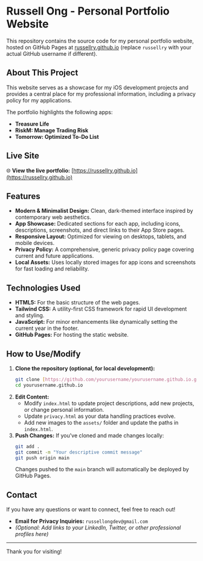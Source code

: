 # Russell Ong - Personal Portfolio Website

This repository contains the source code for my personal portfolio website, hosted on GitHub Pages at [russellry.github.io](https://russellry.github.io/) (replace `russellry` with your actual GitHub username if different).

## About This Project

This website serves as a showcase for my iOS development projects and provides a central place for my professional information, including a privacy policy for my applications.

The portfolio highlights the following apps:
* **Treasure Life**
* **RiskM: Manage Trading Risk**
* **Tomorrow: Optimized To-Do List**

## Live Site

🌐 **View the live portfolio:** [https://russellry.github.io](https://russellry.github.io)

## Features

* **Modern & Minimalist Design:** Clean, dark-themed interface inspired by contemporary web aesthetics.
* **App Showcase:** Dedicated sections for each app, including icons, descriptions, screenshots, and direct links to their App Store pages.
* **Responsive Layout:** Optimized for viewing on desktops, tablets, and mobile devices.
* **Privacy Policy:** A comprehensive, generic privacy policy page covering current and future applications.
* **Local Assets:** Uses locally stored images for app icons and screenshots for fast loading and reliability.

## Technologies Used

* **HTML5:** For the basic structure of the web pages.
* **Tailwind CSS:** A utility-first CSS framework for rapid UI development and styling.
* **JavaScript:** For minor enhancements like dynamically setting the current year in the footer.
* **GitHub Pages:** For hosting the static website.

## How to Use/Modify

1.  **Clone the repository (optional, for local development):**
    ```bash
    git clone [https://github.com/yourusername/yourusername.github.io.git](https://github.com/yourusername/yourusername.github.io.git)
    cd yourusername.github.io
    ```
2.  **Edit Content:**
    * Modify `index.html` to update project descriptions, add new projects, or change personal information.
    * Update `privacy.html` as your data handling practices evolve.
    * Add new images to the `assets/` folder and update the paths in `index.html`.
3.  **Push Changes:**
    If you've cloned and made changes locally:
    ```bash
    git add .
    git commit -m "Your descriptive commit message"
    git push origin main
    ```
    Changes pushed to the `main` branch will automatically be deployed by GitHub Pages.

## Contact

If you have any questions or want to connect, feel free to reach out!
* **Email for Privacy Inquiries:** `russellongdev@gmail.com`
* *(Optional: Add links to your LinkedIn, Twitter, or other professional profiles here)*

---

Thank you for visiting!

